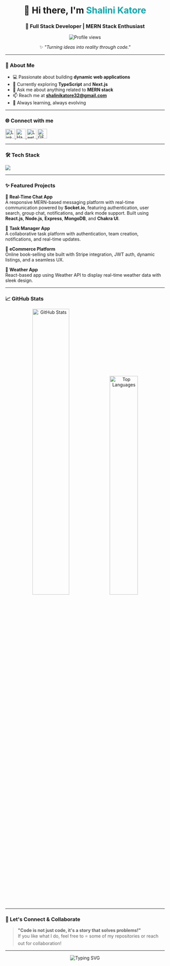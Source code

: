 <h1 align="center">👋 Hi there, I'm <span style="color:#00ADB5;">Shalini Katore</span></h1>
<h3 align="center">🚀 Full Stack Developer | MERN Stack Enthusiast</h3>

<p align="center">
  <img src="https://komarev.com/ghpvc/?username=shalinikatore32&label=Profile%20views&color=0e75b6&style=flat" alt="Profile views" />
</p>

<p align="center">✨ <em>"Turning ideas into reality through code."</em></p>

---

### 💫 About Me  
- 💻 Passionate about building **dynamic web applications**  
- 🌱 Currently exploring **TypeScript** and **Next.js**  
- 💬 Ask me about anything related to **MERN stack**  
- 📫 Reach me at **shalinikatore32@gmail.com**  
- 🧠 Always learning, always evolving  

---

### 🌐 Connect with me  
<p align="left">
  <a href="https://linkedin.com/in/shalinikatore" target="_blank">
    <img src="https://skillicons.dev/icons?i=linkedin" height="30" alt="LinkedIn" />
  </a>
  <a href="https://www.hackerrank.com/shalinikatore25" target="_blank">
    <img src="https://cdn.jsdelivr.net/gh/devicons/devicon/icons/hackerrank/hackerrank-original.svg" height="30" alt="HackerRank" />
  </a>
  <a href="https://www.leetcode.com/shalinikatore32" target="_blank">
    <img src="https://upload.wikimedia.org/wikipedia/commons/1/19/LeetCode_logo_black.png" height="30" alt="LeetCode" />
  </a>
  <a href="https://auth.geeksforgeeks.org/user/shalinikvprn" target="_blank">
    <img src="https://upload.wikimedia.org/wikipedia/commons/4/43/GeeksforGeeks.svg" height="30" alt="GFG" />
  </a>
</p>

---

### 🛠️ Tech Stack  
<p align="left">
  <img src="https://skillicons.dev/icons?i=react,nodejs,express,mongodb,js,ts,java,git" />
</p>

---

### ✨ Featured Projects

🔹 **Real-Time Chat App**  
A responsive MERN-based messaging platform with real-time communication powered by **Socket.io**, featuring authentication, user search, group chat, notifications, and dark mode support. Built using **React.js**, **Node.js**, **Express**, **MongoDB**, and **Chakra UI**.

🔹 **Task Manager App**  
A collaborative task platform with authentication, team creation, notifications, and real-time updates.

🔹 **eCommerce Platform**  
Online book-selling site built with Stripe integration, JWT auth, dynamic listings, and a seamless UX.

🔹 **Weather App**  
React-based app using Weather API to display real-time weather data with sleek design.

---

### 📈 GitHub Stats  
<div align="center">
  <img src="https://github-readme-stats.vercel.app/api?username=shalinikatore32&show_icons=true&theme=radical" alt="GitHub Stats" width="48%" />
  <img src="https://github-readme-stats.vercel.app/api/top-langs/?username=shalinikatore32&layout=compact&theme=radical" alt="Top Languages" width="42%" />
</div>

---

### 🌟 Let's Connect & Collaborate  
> **"Code is not just code, it's a story that solves problems!"**  
If you like what I do, feel free to ⭐ some of my repositories or reach out for collaboration!

---

<p align="center">
  <img src="https://readme-typing-svg.herokuapp.com?font=Fira+Code&size=22&pause=1000&color=00ADB5&center=true&vCenter=true&width=500&lines=Happy+Coding!;Let's+Build+Together!;Thank+You+for+Visiting+💙" alt="Typing SVG" />
</p>

